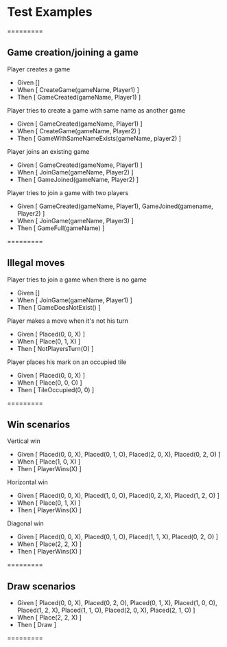 # Test Examples
=========

## Game creation/joining a game
Player creates a game

+ Given []
+ When  [ CreateGame(gameName, Player1) ]
+ Then  [ GameCreated(gameName, Player1) ]

Player tries to create a game with same name as another game

+ Given [ GameCreated(gameName, Player1) ]
+ When  [ CreateGame(gameName, Player2) ]
+ Then  [ GameWithSameNameExists(gameName, player2) ]

Player joins an existing game

+ Given [ GameCreated(gameName, Player1) ]
+ When  [ JoinGame(gameName, Player2) ]
+ Then  [ GameJoined(gameName, Player2) ]

Player tries to join a game with two players

+ Given [ GameCreated(gameName, Player1), GameJoined(gamename, Player2) ]
+ When  [ JoinGame(gameName, Player3) ]
+ Then  [ GameFull(gameName) ]

=========

## Illegal moves

Player tries to join a game when there is no game

+ Given []
+ When  [ JoinGame(gameName, Player1) ]
+ Then  [ GameDoesNotExist() ]

Player makes a move when it's not his turn

+ Given [ Placed(0, 0, X) ]
+ When  [ Place(0, 1, X) ]
+ Then  [ NotPlayersTurn(O) ]

Player places his mark on an occupied tile

+ Given [ Placed(0, 0, X) ]
+ When  [ Place(0, 0, O) ]
+ Then  [ TileOccupied(0, 0) ]

=========

## Win scenarios

Vertical win

+ Given [ Placed(0, 0, X), Placed(0, 1, O), Placed(2, 0, X), Placed(0, 2, O) ]
+ When  [ Place(1, 0, X) ]
+ Then  [ PlayerWins(X) ]

Horizontal win

+ Given [ Placed(0, 0, X), Placed(1, 0, O), Placed(0, 2, X), Placed(1, 2, O) ]
+ When  [ Place(0, 1, X) ]
+ Then  [ PlayerWins(X) ]

Diagonal win

+ Given [ Placed(0, 0, X), Placed(0, 1, O), Placed(1, 1, X), Placed(0, 2, O) ]
+ When  [ Place(2, 2, X) ]
+ Then  [ PlayerWins(X) ]

=========

## Draw scenarios

+ Given [ Placed(0, 0, X), Placed(0, 2, O), Placed(0, 1, X), Placed(1, 0, O), Placed(1, 2, X), Placed(1, 1, O), Placed(2, 0, X), Placed(2, 1, O) ]
+ When  [ Place(2, 2, X) ]
+ Then  [ Draw ]

=========